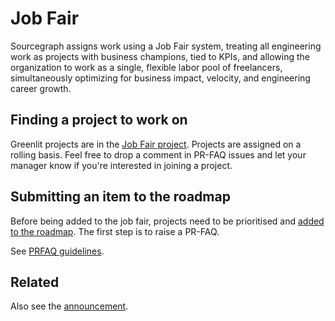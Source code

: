 # Job Fair

Sourcegraph assigns work using a Job Fair system, treating all engineering work as projects with business champions, tied to KPIs, and allowing the organization to work as a single, flexible labor pool of freelancers, simultaneously optimizing for business impact, velocity, and engineering career growth.

## Finding a project to work on

Greenlit projects are in the [Job Fair project](https://github.com/orgs/sourcegraph/projects/302/views/2).
Projects are assigned on a rolling basis. Feel free to drop a comment in PR-FAQ issues and let your manager know if you're interested in joining a project.

## Submitting an item to the roadmap

Before being added to the job fair, projects need to be prioritised and [added to the roadmap](./adding-to-roadmap.md). The first step is to raise a PR-FAQ.

See [PRFAQ guidelines](prfaq-process.md).

## Related

Also see the [announcement](https://docs.google.com/document/d/1X9j_wkKlCE9xTwRWefZaOE8OCeisQx6p6gzZTe9aQsI/edit).
